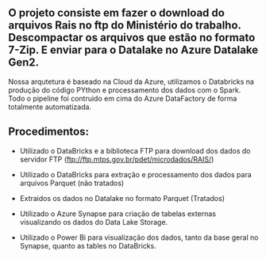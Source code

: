 ## O projeto consiste em fazer o download do arquivos Rais no ftp do Ministério do trabalho. Descompactar os arquivos que estão no formato 7-Zip. E enviar para o Datalake no Azure Datalake Gen2.

Nossa arqutetura é baseado na Cloud da Azure, utilizamos o Databricks na produção do código PYthon e processamento dos dados com o Spark.
Todo o pipeline foi contruido em cima do Azure DataFactory de forma totalmente automatizada.

## Procedimentos:
-  Utilizado o DataBricks e a biblioteca FTP para download dos dados do servidor FTP
(ftp://ftp.mtps.gov.br/pdet/microdados/RAIS/)

- Utilizado  o DataBricks para extração e processamento dos dados para arquivos Parquet (não tratados)

- Extraidos os dados no Datalake no formato Parquet (Tratados)

- Utilizado o Azure Synapse para criação de tabelas externas visualizando os dados
do Data Lake Storage.

- Utilizado o Power Bi para visualização dos dados, tanto da base geral no Synapse,
quanto as tables no DataBricks.
